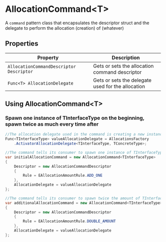 # AllocationCommand\<T\>

A `command` pattern class that encapsulates the descriptor struct and the delegate to perform the allocation (creation) of (whatever)

## Properties

Property | Description
--- | ---
`AllocationCommandDescriptor Descriptor` | Gets or sets the allocation command descriptor
`Func<T> AllocationDelegate` | Gets or sets the delegate used for the allocation

## Using AllocationCommand\<T\>

### Spawn one instance of TInterfaceType on the beginning, spawn twice as much every time after

```csharp
//The allocation delegate used in the command is creating a new instance of TConcreteType via Activator.CreateInstance method, casts it to TInterfaceType and returns an instance of TInterfaceType
Func<TInterfaceType> valueAllocationDelegate = AllocationsFactory
	.ActivatorAllocationDelegate<TInterfaceType, TConcreteType>;

//The command tells its consumer to spawn one instance of TInterfaceType with the delegate described above every time it's used
var initialAllocationCommand = new AllocationCommand<TInterfaceType>
{
    Descriptor = new AllocationCommandDescriptor
    {
        Rule = EAllocationAmountRule.ADD_ONE
    },
    AllocationDelegate = valueAllocationDelegate
};

//The command tells its consumer to spawn twice the amount of TInterfaceTypes it already has with the delegate described above every time it's used
var additionalAllocationCommand = new AllocationCommand<TInterfaceType>
{
    Descriptor = new AllocationCommandDescriptor
    {
        Rule = EAllocationAmountRule.DOUBLE_AMOUNT
    },
    AllocationDelegate = valueAllocationDelegate
};
```
